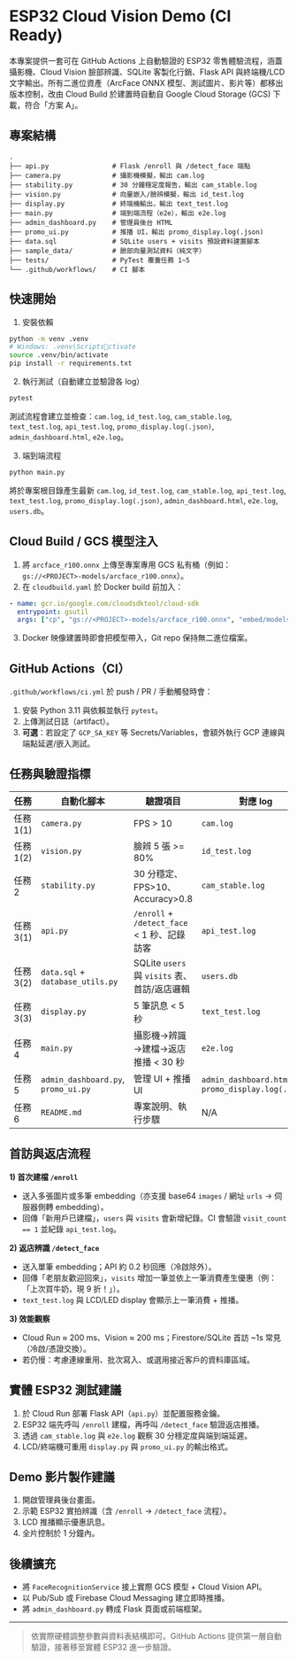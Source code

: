 # ESP32 Cloud Vision Demo (CI Ready)

本專案提供一套可在 GitHub Actions 上自動驗證的 ESP32 零售體驗流程，涵蓋攝影機、Cloud Vision 臉部辨識、SQLite 客製化行銷、Flask API 與終端機/LCD 文字輸出。所有二進位資產（ArcFace ONNX 模型、測試圖片、影片等）都移出版本控制，改由 Cloud Build 於建置時自動自 Google Cloud Storage (GCS) 下載，符合「方案 A」。

## 專案結構

```
.
├── api.py                # Flask /enroll 與 /detect_face 端點
├── camera.py             # 攝影機模擬，輸出 cam.log
├── stability.py          # 30 分鐘穩定度報告，輸出 cam_stable.log
├── vision.py             # 向量嵌入/臉辨模擬，輸出 id_test.log
├── display.py            # 終端機輸出，輸出 text_test.log
├── main.py               # 端到端流程（e2e），輸出 e2e.log
├── admin_dashboard.py    # 管理員後台 HTML
├── promo_ui.py           # 推播 UI，輸出 promo_display.log(.json)
├── data.sql              # SQLite users + visits 預設資料建置腳本
├── sample_data/          # 臉部向量測試資料（純文字）
├── tests/                # PyTest 覆蓋任務 1~5
└── .github/workflows/    # CI 腳本
```

## 快速開始

1) 安裝依賴
```bash
python -m venv .venv
# Windows: .venv\Scriptsctivate
source .venv/bin/activate
pip install -r requirements.txt
```

2) 執行測試（自動建立並驗證各 log）
```bash
pytest
```
測試流程會建立並檢查：`cam.log`, `id_test.log`, `cam_stable.log`, `text_test.log`, `api_test.log`, `promo_display.log(.json)`, `admin_dashboard.html`, `e2e.log`。

3) 端到端流程
```bash
python main.py
```
將於專案根目錄產生最新 `cam.log`, `id_test.log`, `cam_stable.log`, `api_test.log`, `text_test.log`, `promo_display.log(.json)`, `admin_dashboard.html`, `e2e.log`, `users.db`。

## Cloud Build / GCS 模型注入

1. 將 `arcface_r100.onnx` 上傳至專案專用 GCS 私有桶（例如：`gs://<PROJECT>-models/arcface_r100.onnx`）。
2. 在 `cloudbuild.yaml` 於 Docker build 前加入：
```yaml
- name: gcr.io/google.com/cloudsdktool/cloud-sdk
  entrypoint: gsutil
  args: ["cp", "gs://<PROJECT>-models/arcface_r100.onnx", "embed/models/arcface_r100.onnx"]
```
3. Docker 映像建置時即會把模型帶入，Git repo 保持無二進位檔案。

## GitHub Actions（CI）

`.github/workflows/ci.yml` 於 push / PR / 手動觸發時會：
1. 安裝 Python 3.11 與依賴並執行 `pytest`。
2. 上傳測試日誌（artifact）。
3. **可選**：若設定了 `GCP_SA_KEY` 等 Secrets/Variables，會額外執行 GCP 連線與端點延遲/嵌入測試。

## 任務與驗證指標

| 任務 | 自動化腳本 | 驗證項目 | 對應 log |
|------|------------|----------|----------|
| 任務1(1) | `camera.py` | FPS > 10 | `cam.log` |
| 任務1(2) | `vision.py` | 臉辨 5 張 >= 80% | `id_test.log` |
| 任務2 | `stability.py` | 30 分穩定、FPS>10、Accuracy>0.8 | `cam_stable.log` |
| 任務3(1) | `api.py` | `/enroll` + `/detect_face` < 1 秒、記錄訪客 | `api_test.log` |
| 任務3(2) | `data.sql` + `database_utils.py` | SQLite `users` 與 `visits` 表、首訪/返店邏輯 | `users.db` |
| 任務3(3) | `display.py` | 5 筆訊息 < 5 秒 | `text_test.log` |
| 任務4 | `main.py` | 攝影機→辨識→建檔→返店推播 < 30 秒 | `e2e.log` |
| 任務5 | `admin_dashboard.py`, `promo_ui.py` | 管理 UI + 推播 UI | `admin_dashboard.html`, `promo_display.log(.json)` |
| 任務6 | `README.md` | 專案說明、執行步驟 | N/A |

## 首訪與返店流程

**1) 首次建檔 `/enroll`**  
- 送入多張圖片或多筆 embedding（亦支援 base64 `images` / 網址 `urls` → 伺服器側轉 embedding）。  
- 回傳「新用戶已建檔」，`users` 與 `visits` 會新增紀錄。CI 會驗證 `visit_count == 1` 並紀錄 `api_test.log`。

**2) 返店辨識 `/detect_face`**  
- 送入單筆 embedding；API 約 0.2 秒回應（冷啟除外）。  
- 回傳「老朋友歡迎回來」，`visits` 增加一筆並依上一筆消費產生優惠（例：「上次買牛奶，現 9 折！」）。  
- `text_test.log` 與 LCD/LED display 會顯示上一筆消費 + 推播。

**3) 效能觀察**  
- Cloud Run ≈ 200 ms、Vision ≈ 200 ms；Firestore/SQLite 首訪 ~1s 常見（冷啟/憑證交換）。  
- 若仍慢：考慮連線重用、批次寫入、或選用接近客戶的資料庫區域。

## 實體 ESP32 測試建議

1. 於 Cloud Run 部署 Flask API（`api.py`）並配置服務金鑰。  
2. ESP32 端先呼叫 `/enroll` 建檔，再呼叫 `/detect_face` 驗證返店推播。  
3. 透過 `cam_stable.log` 與 `e2e.log` 觀察 30 分穩定度與端到端延遲。  
4. LCD/終端機可重用 `display.py` 與 `promo_ui.py` 的輸出格式。

## Demo 影片製作建議

1. 開啟管理員後台畫面。  
2. 示範 ESP32 實拍辨識（含 `/enroll` → `/detect_face` 流程）。  
3. LCD 推播顯示優惠訊息。  
4. 全片控制於 1 分鐘內。

## 後續擴充

- 將 `FaceRecognitionService` 接上實際 GCS 模型 + Cloud Vision API。  
- 以 Pub/Sub 或 Firebase Cloud Messaging 建立即時推播。  
- 將 `admin_dashboard.py` 轉成 Flask 頁面或前端框架。

---

> 依實際硬體調整參數與資料表結構即可。GitHub Actions 提供第一層自動驗證，接著移至實體 ESP32 進一步驗證。
